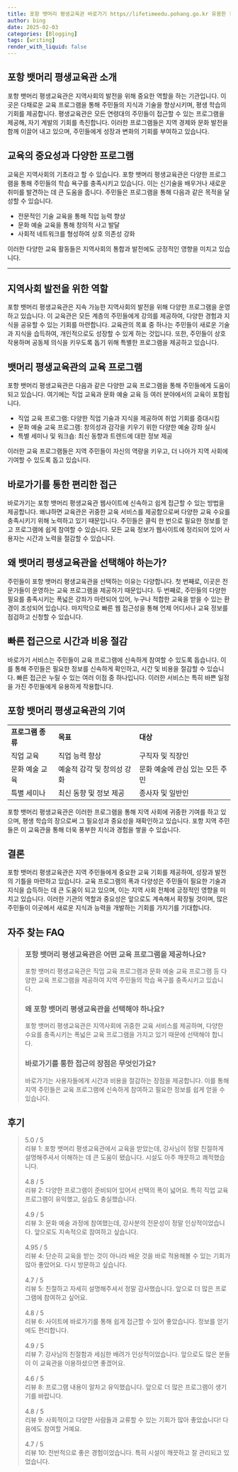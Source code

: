 ```yaml
---
title: 포항 뱃머리 평생교육관 바로가기 https//lifetimeedu.pohang.go.kr 유용한 정보
author: bing
date: 2025-02-03
categories: [Blogging]
tags: [writing]
render_with_liquid: false
---
```



<h2 id='포항_뱃머리_평생교육관_소개'>포항 뱃머리 평생교육관 소개</h2>

<p>포항 뱃머리 평생교육관은 지역사회의 발전을 위해 중요한 역할을 하는 기관입니다. 이곳은 다채로운 교육 프로그램을 통해 주민들의 지식과 기술을 향상시키며, 평생 학습의 기회를 제공합니다. 평생교육관은 모든 연령대의 주민들이 접근할 수 있는 프로그램을 제공해, 자기 계발의 기회를 촉진합니다. 이러한 프로그램들은 지역 경제와 문화 발전을 함께 이끌어 내고 있으며, 주민들에게 성장과 변화의 기회를 부여하고 있습니다.</p>

<h2 id='교육의_중요성과_다양한_프로그램'>교육의 중요성과 다양한 프로그램</h2>

<p>교육은 지역사회의 기초라고 할 수 있습니다. 포항 뱃머리 평생교육관은 다양한 프로그램을 통해 주민들의 학습 욕구를 충족시키고 있습니다. 이는 신기술을 배우거나 새로운 취미를 발견하는 데 큰 도움을 줍니다. 주민들은 프로그램을 통해 다음과 같은 목적을 달성할 수 있습니다.</p>

<ul>
    <li>전문적인 기술 교육을 통해 직업 능력 향상</li>
    <li>문화 예술 교육을 통해 창의적 사고 발달</li>
    <li>사회적 네트워크를 형성하여 상호 의존성 강화</li>
</ul>

<p>이러한 다양한 교육 활동들은 지역사회의 통합과 발전에도 긍정적인 영향을 미치고 있습니다.</p>

<hr />

<h2 id='지역사회_발전을_위한_역할'>지역사회 발전을 위한 역할</h2>

<p>포항 뱃머리 평생교육관은 지속 가능한 지역사회의 발전을 위해 다양한 프로그램을 운영하고 있습니다. 이 교육관은 모든 계층의 주민들에게 강의를 제공하여, 다양한 경험과 지식을 공유할 수 있는 기회를 마련합니다. 교육관의 목표 중 하나는 주민들이 새로운 기술과 지식을 습득하여, 개인적으로도 성장할 수 있게 하는 것입니다. 또한, 주민들이 상호작용하며 공동체 의식을 키우도록 돕기 위해 특별한 프로그램을 제공하고 있습니다.</p>

<h2 id='뱃머리_평생교육관의_교육_프로그램'>뱃머리 평생교육관의 교육 프로그램</h2>

<p>포항 뱃머리 평생교육관은 다음과 같은 다양한 교육 프로그램을 통해 주민들에게 도움이 되고 있습니다. 여기에는 직업 교육과 문화 예술 교육 등 여러 분야에서의 교육이 포함됩니다.</p>

<ul>
    <li>직업 교육 프로그램: 다양한 직업 기술과 지식을 제공하여 취업 기회를 증대시킴</li>
    <li>문화 예술 교육 프로그램: 창의성과 감각을 키우기 위한 다양한 예술 강좌 실시</li>
    <li>특별 세미나 및 워크숍: 최신 동향과 트렌드에 대한 정보 제공</li>
</ul>

<p>이러한 교육 프로그램들은 지역 주민들이 자신의 역량을 키우고, 더 나아가 지역 사회에 기여할 수 있도록 돕고 있습니다.</p>

<h2 id='바로가기를_통한_편리한_접근'>바로가기를 통한 편리한 접근</h2>

<p>바로가기는 포항 뱃머리 평생교육관 웹사이트에 신속하고 쉽게 접근할 수 있는 방법을 제공합니다. 왜냐하면 교육관은 귀중한 교육 서비스를 제공함으로써 다양한 교육 수요를 충족시키기 위해 노력하고 있기 때문입니다. 주민들은 클릭 한 번으로 필요한 정보를 얻고 프로그램에 쉽게 참여할 수 있습니다. 모든 교육 정보가 웹사이트에 정리되어 있어 사용자는 시간과 노력을 절감할 수 있습니다.</p>

<h2 id='왜_뱃머리_평생교육관을_선택해야_하는가'>왜 뱃머리 평생교육관을 선택해야 하는가?</h2>

<p>주민들이 포항 뱃머리 평생교육관을 선택하는 이유는 다양합니다. 첫 번째로, 이곳은 전문가들이 운영하는 교육 프로그램을 제공하기 때문입니다. 두 번째로, 주민들의 다양한 필요를 충족시키는 폭넓은 강좌가 마련되어 있어, 누구나 적합한 교육을 받을 수 있는 환경이 조성되어 있습니다. 마지막으로 빠른 웹 접근성을 통해 언제 어디서나 교육 정보를 점검하고 신청할 수 있습니다.</p>

<h2 id='빠른_접근으로_시간과_비용_절감'>빠른 접근으로 시간과 비용 절감</h2>

<p>바로가기 서비스는 주민들이 교육 프로그램에 신속하게 참여할 수 있도록 돕습니다. 이를 통해 주민들은 필요한 정보를 신속하게 확인하고, 시간 및 비용을 절감할 수 있습니다. 빠른 접근은 누릴 수 있는 여러 이점 중 하나입니다. 이러한 서비스는 특히 바쁜 일정을 가진 주민들에게 유용하게 작용합니다.</p>

<h2 id='포항_뱃머리_평생교육관의_기여'>포항 뱃머리 평생교육관의 기여</h2>

<table>
    <tr>
        <td><b>프로그램 종류</b></td>
        <td><b>목표</b></td>
        <td><b>대상</b></td>
    </tr>
    <tr>
        <td>직업 교육</td>
        <td>직업 능력 향상</td>
        <td>구직자 및 직장인</td>
    </tr>
    <tr>
        <td>문화 예술 교육</td>
        <td>예술적 감각 및 창의성 강화</td>
        <td>문화 예술에 관심 있는 모든 주민</td>
    </tr>
    <tr>
        <td>특별 세미나</td>
        <td>최신 동향 및 정보 제공</td>
        <td>종사자 및 일반인</td>
    </tr>
</table>

<p>포항 뱃머리 평생교육관은 이러한 프로그램을 통해 지역 사회에 귀중한 기여를 하고 있으며, 평생 학습의 장으로써 그 필요성과 중요성을 재확인하고 있습니다. 포항 지역 주민들은 이 교육관을 통해 더욱 풍부한 지식과 경험을 쌓을 수 있습니다.</p>

<h2 id='결론'>결론</h2>

<p>포항 뱃머리 평생교육관은 지역 주민들에게 중요한 교육 기회를 제공하여, 성장과 발전의 기틀을 마련하고 있습니다. 교육 프로그램의 폭과 다양성은 주민들이 필요한 기술과 지식을 습득하는 데 큰 도움이 되고 있으며, 이는 지역 사회 전체에 긍정적인 영향을 미치고 있습니다. 이러한 기관의 역할과 중요성은 앞으로도 계속해서 확장될 것이며, 많은 주민들이 이곳에서 새로운 지식과 능력을 개발하는 기회를 가지기를 기대합니다.</p>


<h2 id='자주_찾는_FAQ'>자주 찾는 FAQ</h2>
<div itemscope="" itemtype="https://schema.org/FAQPage"> 
<blockquote> 
<div itemscope="" itemprop="mainEntity" itemtype="https://schema.org/Question"> 
<h3 itemprop="name">포항 뱃머리 평생교육관은 어떤 교육 프로그램을 제공하나요?</h3> 
<div itemscope="" itemprop="acceptedAnswer" itemtype="https://schema.org/Answer"> 
<span itemprop="text"> 
<p>포항 뱃머리 평생교육관은 직업 교육 프로그램과 문화 예술 교육 프로그램 등 다양한 교육 프로그램을 제공하여 지역 주민들의 학습 욕구를 충족시키고 있습니다.</p> 
</span> 
</div> 
</div> 
<div itemscope="" itemprop="mainEntity" itemtype="https://schema.org/Question"> 
<h3 itemprop="name">왜 포항 뱃머리 평생교육관을 선택해야 하나요?</h3> 
<div itemscope="" itemprop="acceptedAnswer" itemtype="https://schema.org/Answer"> 
<span itemprop="text"> 
<p>포항 뱃머리 평생교육관은 지역사회에 귀중한 교육 서비스를 제공하며, 다양한 수요를 충족시키는 폭넓은 교육 프로그램을 가지고 있기 때문에 선택해야 합니다.</p> 
</span> 
</div> 
</div> 
<div itemscope="" itemprop="mainEntity" itemtype="https://schema.org/Question"> 
<h3 itemprop="name">바로가기를 통한 접근의 장점은 무엇인가요?</h3> 
<div itemscope="" itemprop="acceptedAnswer" itemtype="https://schema.org/Answer"> 
<span itemprop="text"> 
<p>바로가기는 사용자들에게 시간과 비용을 절감하는 장점을 제공합니다. 이를 통해 지역 주민들은 교육 프로그램에 신속하게 참여하고 필요한 정보를 쉽게 얻을 수 있습니다.</p> 
</span> 
</div> 
</div> 
</blockquote> 
</div>
<h2 id='후기'>후기</h2>
<div itemscope itemtype="https://schema.org/Product">
  <blockquote>
  <div itemprop="review" itemscope itemtype="https://schema.org/Review">
      <div itemprop="reviewRating" itemscope itemtype="https://schema.org/Rating"> <span itemprop="ratingValue">5.0</span> / <span itemprop="bestRating">5</span> </div>
      <span itemprop="reviewBody">리뷰 1: 포항 뱃머리 평생교육관에서 교육을 받았는데, 강사님이 정말 친절하게 설명해주셔서 이해하는 데 큰 도움이 됐습니다. 시설도 아주 깨끗하고 쾌적했습니다.</span>
  </div>
  <br>
  <div itemprop="review" itemscope itemtype="https://schema.org/Review">
      <div itemprop="reviewRating" itemscope itemtype="https://schema.org/Rating"> <span itemprop="ratingValue">4.8</span> / <span itemprop="bestRating">5</span> </div>
      <span itemprop="reviewBody">리뷰 2: 다양한 프로그램이 준비되어 있어서 선택의 폭이 넓어요. 특히 직업 교육 프로그램이 유익했고, 실습도 충실했습니다.</span>
  </div>
  <br>
  <div itemprop="review" itemscope itemtype="https://schema.org/Review">
      <div itemprop="reviewRating" itemscope itemtype="https://schema.org/Rating"> <span itemprop="ratingValue">4.9</span> / <span itemprop="bestRating">5</span> </div>
      <span itemprop="reviewBody">리뷰 3: 문화 예술 과정에 참여했는데, 강사분의 전문성이 정말 인상적이었습니다. 앞으로도 지속적으로 참여하고 싶습니다.</span>
  </div>
  <br>
  <div itemprop="review" itemscope itemtype="https://schema.org/Review">
      <div itemprop="reviewRating" itemscope itemtype="https://schema.org/Rating"> <span itemprop="ratingValue">4.95</span> / <span itemprop="bestRating">5</span> </div>
      <span itemprop="reviewBody">리뷰 4: 단순히 교육을 받는 것이 아니라 배운 것을 바로 적용해볼 수 있는 기회가 많아 좋았어요. 다시 방문하고 싶습니다.</span>
  </div>
  <br>
  <div itemprop="review" itemscope itemtype="https://schema.org/Review">
      <div itemprop="reviewRating" itemscope itemtype="https://schema.org/Rating"> <span itemprop="ratingValue">4.7</span> / <span itemprop="bestRating">5</span> </div>
      <span itemprop="reviewBody">리뷰 5: 친절하고 자세히 설명해주셔서 정말 감사했습니다. 앞으로 더 많은 프로그램에 참여하고 싶어요.</span>
  </div>
  <br>
  <div itemprop="review" itemscope itemtype="https://schema.org/Review">
      <div itemprop="reviewRating" itemscope itemtype="https://schema.org/Rating"> <span itemprop="ratingValue">4.8</span> / <span itemprop="bestRating">5</span> </div>
      <span itemprop="reviewBody">리뷰 6: 사이트에 바로가기를 통해 쉽게 접근할 수 있어 좋았습니다. 정보를 얻기에도 편리합니다.</span>
  </div>
  <br>
  <div itemprop="review" itemscope itemtype="https://schema.org/Review">
      <div itemprop="reviewRating" itemscope itemtype="https://schema.org/Rating"> <span itemprop="ratingValue">4.9</span> / <span itemprop="bestRating">5</span> </div>
      <span itemprop="reviewBody">리뷰 7: 강사님의 친절함과 세심한 배려가 인상적이었습니다. 앞으로도 많은 분들이 이 교육관을 이용하셨으면 좋겠어요.</span>
  </div>
  <br>
  <div itemprop="review" itemscope itemtype="https://schema.org/Review">
      <div itemprop="reviewRating" itemscope itemtype="https://schema.org/Rating"> <span itemprop="ratingValue">4.6</span> / <span itemprop="bestRating">5</span> </div>
      <span itemprop="reviewBody">리뷰 8: 프로그램 내용이 알차고 유익했습니다. 앞으로 더 많은 프로그램이 생기기를 바랍니다.</span>
  </div>
  <br>
  <div itemprop="review" itemscope itemtype="https://schema.org/Review">
      <div itemprop="reviewRating" itemscope itemtype="https://schema.org/Rating"> <span itemprop="ratingValue">4.8</span> / <span itemprop="bestRating">5</span> </div>
      <span itemprop="reviewBody">리뷰 9: 사회적이고 다양한 사람들과 교류할 수 있는 기회가 많아 좋았습니다! 다음에도 참여할 거예요.</span>
  </div>
  <br>
  <div itemprop="review" itemscope itemtype="https://schema.org/Review">
      <div itemprop="reviewRating" itemscope itemtype="https://schema.org/Rating"> <span itemprop="ratingValue">4.7</span> / <span itemprop="bestRating">5</span> </div>
      <span itemprop="reviewBody">리뷰 10: 전반적으로 좋은 경험이었습니다. 특히 시설이 깨끗하고 잘 관리되고 있었습니다.</span>
  </div>
  </blockquote>
</div>
